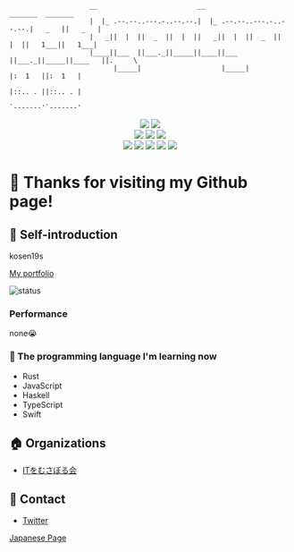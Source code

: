 ```
                    __                         __                         _______  _______
                    |  |_ .--.--..---.-..--.--.|  |_ .--.--..---.-..--.--.|   _   ||   _   |
                    |   _||  |  ||  _  ||  |  ||   _||  |  ||  _  ||  |  ||   1___||   1___|
                    |____||___  ||___._||_____||____||___  ||___._||_____||____   ||.     \
                          |_____|                    |_____|              |:  1   ||:  1   |
                                                                          |::.. . ||::.. . |
                                                                          `-------'`-------'
```

<div align="center">
<img src="https://img.shields.io/badge/age-16-9cf.svg?style=flat"></img>
<img src="https://img.shields.io/badge/たけのこ派orきのこ派-平和主義-success.svg?style=flat"></img><br>
<img src="https://img.shields.io/badge/OS-macOS-critical.svg?style=flat"></img>
<img src="https://img.shields.io/badge/Apple-respect-orange.svg?style=flat&logo=Apple"></img>
<img src="https://img.shields.io/badge/Mac-Love-ff69b4.svg?style=flat"></img><br>
<img src="https://img.shields.io/badge/Java-Well-brightgreen.svg?style=flat&logo=Java"></img>
<img src="https://img.shields.io/badge/HTML-Well-information.svg?style=flat&logo=HTML5"></img>
<img src="https://img.shields.io/badge/JavaScript-Well-brightgreen.svg?style=flat&logo=JavaScript"></img>
<img src="https://img.shields.io/badge/Swift-Soso-important.svg?style=flat&logo=Swift"></img>
<img src="https://img.shields.io/badge/Rust-Soso-important.svg?style=flat&logo=Rust"></img>
</div>


# :wave: Thanks for visiting my Github page!

## :tada: Self-introduction

kosen19s

[My portfolio](https://tyautyau56.netlify.app)

![status](https://github-profile-trophy.vercel.app/?username=tyautyau56)

### Performance

none:sob:

### :book: The programming language I'm learning now

* Rust
* JavaScript
* Haskell
* TypeScript
* Swift


## :house: Organizations

* [ITをむさぼる会](https://github.com/tokuyama-it)


## :postbox: Contact

* [Twitter](https://twitter.com/tyautyau56)

[Japanese Page](https://github.com/YanagiTakafumi/YanagiTakafumi/blob/master/README_Ja.md)

